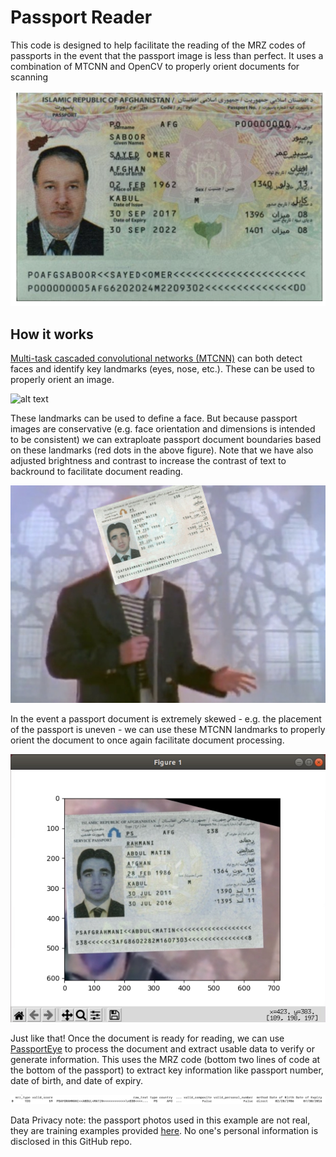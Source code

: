 # Passport Reader

This code is designed to help facilitate the reading of the MRZ codes of passports in the event that the passport image is less than perfect. It uses a combination of MTCNN and OpenCV to properly orient documents for scanning

![alt text](https://raw.githubusercontent.com/leedrake5/Passport-Reader/master/examples/IMG_0343.jpg)


## How it works
[Multi-task cascaded convolutional networks (MTCNN)](https://medium.com/@iselagradilla94/multi-task-cascaded-convolutional-networks-mtcnn-for-face-detection-and-facial-landmark-alignment-7c21e8007923#:~:text=Multi%2Dtask%20Cascaded%20Convolutional%20Networks%20(MTCNN)%20is%20a%20framework,eyes%2C%20nose%2C%20and%20mouth.) can both detect faces and identify key landmarks (eyes, nose, etc.). These can be used to properly orient an image. 

![alt text](https://raw.githubusercontent.com/leedrake5/Passport-Reader/master/examples/MTCNNexample.png)

These landmarks can be used to define a face. But because passport images are conservative (e.g. face orientation and dimensions is intended to be consistent) we can extraploate passport document boundaries based on these landmarks (red dots in the above figure). Note that we have also adjusted brightness and contrast to increase the contrast of text to backround to facilitate document reading. 

![alt text](https://raw.githubusercontent.com/leedrake5/Passport-Reader/master/examples/astley_skew.jpeg)

In the event a passport document is extremely skewed - e.g. the placement of the passport is uneven - we can use these MTCNN landmarks to properly orient the document to once again facilitate document processing. 

![alt text](https://raw.githubusercontent.com/leedrake5/Passport-Reader/master/examples/astley_temp.jpeg)

Just like that! Once the document is ready for reading, we can use [PassportEye](https://github.com/konstantint/PassportEye) to process the document and extract usable data to verify or generate information. This uses the MRZ code (bottom two lines of code at the bottom of the passport) to extract key information like passport number, date of birth, and date of expiry.

![alt text](https://raw.githubusercontent.com/leedrake5/Passport-Reader/master/examples/example_output.png)

Data Privacy note: the passport photos used in this example are not real, they are training examples provided [here](https://www.consilium.europa.eu/prado/en/prado-documents/AFG/A/docs-per-category.html). No one's personal information is disclosed in this GitHub repo. 
